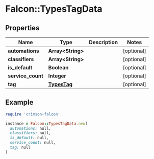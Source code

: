 # Falcon::TypesTagData

## Properties

| Name | Type | Description | Notes |
| ---- | ---- | ----------- | ----- |
| **automations** | **Array&lt;String&gt;** |  | [optional] |
| **classifiers** | **Array&lt;String&gt;** |  | [optional] |
| **is_default** | **Boolean** |  | [optional] |
| **service_count** | **Integer** |  | [optional] |
| **tag** | [**TypesTag**](TypesTag.md) |  | [optional] |

## Example

```ruby
require 'crimson-falcon'

instance = Falcon::TypesTagData.new(
  automations: null,
  classifiers: null,
  is_default: null,
  service_count: null,
  tag: null
)
```

